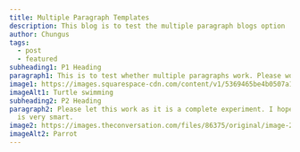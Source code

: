 ```yaml
---
title: Multiple Paragraph Templates
description: This blog is to test the multiple paragraph blogs option
author: Chungus
tags:
  - post
  - featured
subheading1: P1 Heading
paragraph1: This is to test whether multiple paragraphs work. Please work.
image1: https://images.squarespace-cdn.com/content/v1/5369465be4b0507a1fd05af0/1528837069483-LD1R6EJDDHBY8LBPVHIU/randall-ruiz-272502.jpg
imageAlt1: Turtle swimming
subheading2: P2 Heading
paragraph2: Please let this work as it is a complete experiment. I hope Netlify
  is very smart.
image2: https://images.theconversation.com/files/86375/original/image-20150625-12984-1416ek3.jpg
imageAlt2: Parrot
---
```

